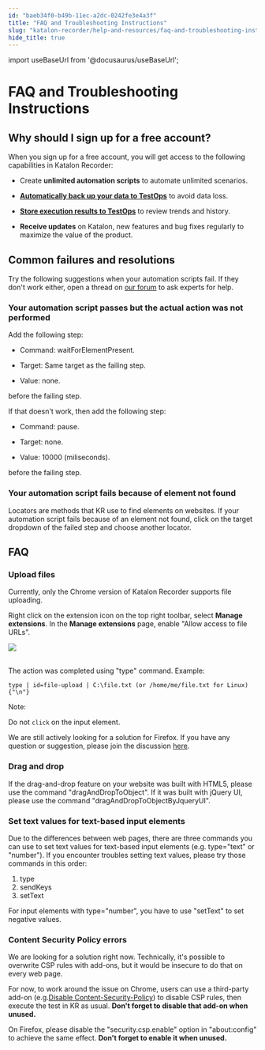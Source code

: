 ```yaml
---
id: "baeb34f0-b49b-11ec-a2dc-0242fe3e4a3f"
title: "FAQ and Troubleshooting Instructions"
slug: "katalon-recorder/help-and-resources/faq-and-troubleshooting-instructions"
hide_title: true
---
```

import useBaseUrl from '@docusaurus/useBaseUrl';


# <a id="concept-7243" class="anchor_top_offset"/><a id="ariaid-title1" class="anchor_top_offset"/>FAQ and Troubleshooting Instructions


## <a id="id_1" class="anchor_top_offset"/>Why should I sign up for a free account?

<div xmlns="http://www.w3.org/1999/xhtml" className="p">When you sign up for a free account, you will get access to the
  following capabilities in Katalon Recorder:<ul className="ul"><li className="li"><p className="p">Create
        <strong className="ph b">unlimited automation scripts</strong> to automate unlimited
        scenarios.</p></li><li className="li"><p className="p"><strong className="ph b"><a className="xref j-external-link" href="https://docs.katalon.com/katalon-recorder/docs/auto-backup.html" target="_blank">Automatically
            back up your data to TestOps</a></strong> to avoid data loss.</p></li><li className="li"><p className="p"><strong className="ph b"><a className="xref j-external-link" href="https://docs.katalon.com/katalon-recorder/docs/monitor-scenario-executions.html#upload-and-view-past-executions-via-testops" target="_blank">Store
            execution results to TestOps</a></strong> to review trends and
        history.</p></li><li className="li"><p className="p"><strong className="ph b">Receive updates</strong> on Katalon, new
        features and bug fixes regularly to maximize the value of the
        product.</p></li></ul> </div>
    

## <a id="id_2" class="anchor_top_offset"/>Common failures and resolutions

    
      
<p xmlns="http://www.w3.org/1999/xhtml" className="p">Try the following suggestions when your automation scripts fail.   If they don't work either, open a thread on <a className="xref j-external-link" href="https://forum.katalon.com/c/katalon-recorder/17" target="_blank">our     forum</a> to ask experts for help.</p> 
    
          

### <a id="id_3" class="anchor_top_offset"/>Your automation script passes but the actual action was not         performed

<div xmlns="http://www.w3.org/1999/xhtml" className="p">Add the following step:<ul className="ul"><li className="li"><p className="p">Command: waitForElementPresent.</p></li><li className="li"><p className="p">Target: Same target as the failing step.</p></li><li className="li"><p className="p">Value: none.</p></li></ul> </div>
<p xmlns="http://www.w3.org/1999/xhtml" className="p">before the failing step.</p> 
<div xmlns="http://www.w3.org/1999/xhtml" className="p">If that doesn't work, then add the following step: <ul className="ul"><li className="li"><p className="p">Command:
        pause.</p></li><li className="li"><p className="p">Target: none.</p></li><li className="li"><p className="p">Value: 10000 (miliseconds).</p></li></ul></div>
<p xmlns="http://www.w3.org/1999/xhtml" className="p">before the failing step.</p> 
      

### <a id="id_4" class="anchor_top_offset"/>Your automation script fails because of element not found

      
        
<p xmlns="http://www.w3.org/1999/xhtml" className="p">Locators are methods that KR use to find elements on websites.   If your automation script fails because of an element not found,   click on the target dropdown of the failed step and choose another   locator.</p> 
      
    
    

## <a id="id_5" class="anchor_top_offset"/>FAQ

    
                  

### <a id="id_6" class="anchor_top_offset"/>Upload files

<p xmlns="http://www.w3.org/1999/xhtml" className="p">Currently, only the Chrome version of Katalon Recorder supports   file uploading.</p> 
<p xmlns="http://www.w3.org/1999/xhtml" className="p">Right click on the extension icon on the top right toolbar,   select <strong className="ph b">Manage extensions</strong>. In the <strong className="ph b">Manage     extensions</strong> page, enable "Allow access to file URLs".</p> 
<p xmlns="http://www.w3.org/1999/xhtml" className="p">   <img className="image" src={useBaseUrl("https://raw.githubusercontent.com/katalon-studio/docs-images/master/katalon-recorder/docs/katalon-recorder-allow-access-to-file-urls.png")} /><br /><br /> </p> 
<p xmlns="http://www.w3.org/1999/xhtml" className="p">The action was completed using "type" command. Example:</p> 
<pre xmlns="http://www.w3.org/1999/xhtml" className="pre codeblock"><code>type | id=file-upload | C:\file.txt (or /home/me/file.txt for Linux){"\n"}</code></pre> 
<div xmlns="http://www.w3.org/1999/xhtml" className="note note note_note"><span className="note__title">Note:</span> 
  <p className="p">Do not <code className="ph codeph">click</code> on the input element.</p>
</div>
<p xmlns="http://www.w3.org/1999/xhtml" className="p">We are still actively looking for a solution for Firefox. If you   have any question or suggestion, please join the discussion <a className="xref j-external-link" href="https://forum.katalon.com/discussion/4833/katalon-automation-recorder-how-to-do-a-file-upload-htmlinputelement" target="_blank">here</a>.</p> 
      

### <a id="id_7" class="anchor_top_offset"/>Drag and drop

      
        
<p xmlns="http://www.w3.org/1999/xhtml" className="p">If the drag-and-drop feature on your website was built with   HTML5, please use the command "dragAndDropToObject". If it was   built with jQuery UI, please use the command   "dragAndDropToObjectByJqueryUI".</p> 
      
    

### <a id="id_8" class="anchor_top_offset"/>Set text values for text-based input elements

<p xmlns="http://www.w3.org/1999/xhtml" className="p">Due to the differences between web pages, there are three   commands you can use to set text values for text-based input   elements (e.g. type="text" or "number"). If you encounter troubles   setting text values, please try those commands in this order:</p> 
<ol xmlns="http://www.w3.org/1999/xhtml" className="ol"><li className="li">type</li><li className="li">sendKeys</li><li className="li">setText</li></ol> 
<p xmlns="http://www.w3.org/1999/xhtml" className="p">   For input elements with type="number",   you have to use "setText" to set negative values. </p> 

### <a id="id_9" class="anchor_top_offset"/>Content Security Policy errors

<p xmlns="http://www.w3.org/1999/xhtml" className="p">We are looking for a solution right now. Technically, it's   possible to overwrite CSP rules with add-ons, but it would be   insecure to do that on every web page.</p> 
<p xmlns="http://www.w3.org/1999/xhtml" className="p">For now, to work around the issue on Chrome, users can use a   third-party add-on (e.g.<a className="xref j-external-link" href="https://chrome.google.com/webstore/detail/disable-content-security/ieelmcmcagommplceebfedjlakkhpden?hl=en" target="_blank">Disable Content-Security-Policy</a>)   to disable CSP rules, then execute the test in KR as usual.   <strong className="ph b">Don't forget to disable that add-on when     unused.</strong> </p> 
<p xmlns="http://www.w3.org/1999/xhtml" className="p">On Firefox, please disable the "security.csp.enable" option in   "about:config" to achieve the same effect. <strong className="ph b">Don't     forget to enable it when unused.</strong> </p> 
